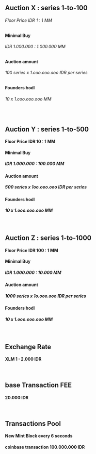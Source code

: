 ##    Auction X :  series 1-to-100
######  Floor Price IDR 1 : 1 MM
####  Minimal Buy 
######  IDR 1.000.000 : 1.000.000 MM
####  Auction amount 
######  100 series x 1.ooo.ooo.ooo IDR per series
####  Founders hodl 
######  10 x 1.ooo.ooo.ooo MM


<br />


##    Auction Y :  series 1-to-500
####  Floor Price IDR 10 : 1 MM
####  Minimal Buy 
##### IDR 1.000.000 : 100.000 MM
####  Auction amount 
##### 500 series x 1oo.ooo.ooo IDR per series
####  Founders hodl 
##### 10 x 1.ooo.ooo.ooo MM


<br />


##    Auction Z :  series 1-to-1000
####  Floor Price IDR 100 : 1 MM
####  Minimal Buy 
##### IDR 1.000.000 : 10.000 MM
####  Auction amount 
##### 1000 series x 1o.ooo.ooo IDR per series
####  Founders hodl 
##### 10 x 1.ooo.ooo.ooo MM


<br />


##    Exchange Rate
####  XLM 1 : 2.000 IDR


<br />


##    base Transaction FEE
####  20.000 IDR


<br />


##    Transactions Pool 
####  New Mint Block every 6 seconds
####  coinbase transaction 100.000.000 IDR

